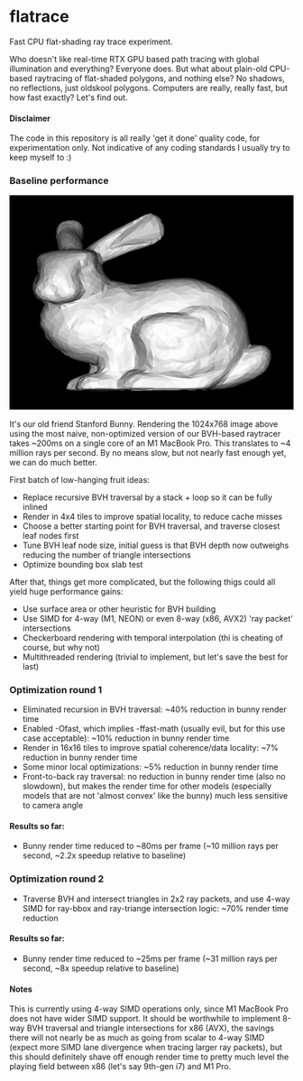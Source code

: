 # flatrace

Fast CPU flat-shading ray trace experiment.

Who doesn't like real-time RTX GPU based path tracing with global illumination and everything? Everyone does.
But what about plain-old CPU-based raytracing of flat-shaded polygons, and nothing else? No shadows, no 
reflections, just oldskool polygons. Computers are really, really fast, but how fast exactly? Let's find out.

#### Disclaimer
The code in this repository is all really 'get it done' quality code, for experimentation only. Not indicative
of any coding standards I usually try to keep myself to :)

### Baseline performance

![bunny](images/bunny.png "Hello bunny")

It's our old friend Stanford Bunny. Rendering the 1024x768 image above using the most naive, non-optimized 
version of our BVH-based raytracer takes ~200ms on a single core of an M1 MacBook Pro. This translates to ~4 
million rays per second. By no means slow, but not nearly fast enough yet, we can do much better.

First batch of low-hanging fruit ideas:

  * Replace recursive BVH traversal by a stack + loop so it can be fully inlined
  * Render in 4x4 tiles to improve spatial locality, to reduce cache misses
  * Choose a better starting point for BVH traversal, and traverse closest leaf nodes first
  * Tune BVH leaf node size, initial guess is that BVH depth now outweighs reducing the number of triangle intersections
  * Optimize bounding box slab test

After that, things get more complicated, but the following thigs could all yield huge performance gains:

  * Use surface area or other heuristic for BVH building
  * Use SIMD for 4-way (M1, NEON) or even 8-way (x86, AVX2) 'ray packet' intersections
  * Checkerboard rendering with temporal interpolation (thi is cheating of course, but why not)
  * Multithreaded rendering (trivial to implement, but let's save the best for last)

### Optimization round 1

  * Eliminated recursion in BVH traversal: ~40% reduction in bunny render time
  * Enabled -Ofast, which implies -ffast-math (usually evil, but for this use case acceptable): ~10% reduction in bunny render time
  * Render in 16x16 tiles to improve spatial coherence/data locality: ~7% reduction in bunny render time
  * Some minor local optimizations: ~5% reduction in bunny render time
  * Front-to-back ray traversal: no reduction in bunny render time (also no slowdown), but makes the render time for
    other models (especially models that are not 'almost convex' like the bunny) much less sensitive to camera angle

#### Results so far:

  * Bunny render time reduced to ~80ms per frame (~10 million rays per second, ~2.2x speedup relative to baseline)

### Optimization round 2

  * Traverse BVH and intersect triangles in 2x2 ray packets, and use 4-way SIMD for ray-bbox and ray-triange
    intersection logic: ~70% render time reduction

#### Results so far:

  * Bunny render time reduced to ~25ms per frame (~31 million rays per second, ~8x speedup relative to baseline)

#### Notes 

This is currently using 4-way SIMD operations only, since M1 MacBook Pro does not have wider SIMD support. It should
be worthwhile to implement 8-way BVH traversal and triangle intersections for x86 (AVX), the savings there will
not nearly be as much as going from scalar to 4-way SIMD (expect more SIMD lane divergence when tracing larger
ray packets), but this should definitely shave off enough render time to pretty much level the playing field
between x86 (let's say 9th-gen i7) and M1 Pro.

